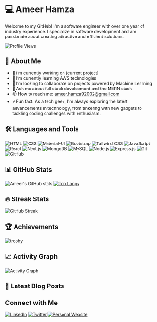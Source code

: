 # 💻 Ameer Hamza

Welcome to my GitHub! I'm a software engineer with over one year of industry experience. I specialize in software development and am passionate about creating attractive and efficient solutions.

![Profile Views](https://komarev.com/ghpvc/?username=Ameer-Hamza289&color=blueviolet)

## 🚀 About Me

- 🔭 I’m currently working on [current project]
- 🌱 I’m currently learning AWS technologies
- 👯 I’m looking to collaborate on projects powered by Machine Learning
- 💬 Ask me about full stack development and the MERN stack
- 📫 How to reach me: ameer.hamza92002@gmail.com
- ⚡ Fun fact: As a tech geek, I'm always exploring the latest advancements in technology, from tinkering with new gadgets to tackling coding challenges with enthusiasm.

## 🛠️ Languages and Tools

![HTML](https://img.shields.io/badge/-HTML5-black?style=flat-square&logo=html5)
![CSS](https://img.shields.io/badge/-CSS3-black?style=flat-square&logo=css3)
![Material-UI](https://img.shields.io/badge/-Material--UI-black?style=flat-square&logo=material-ui)
![Bootstrap](https://img.shields.io/badge/-Bootstrap-black?style=flat-square&logo=bootstrap)
![Tailwind CSS](https://img.shields.io/badge/-Tailwind_CSS-black?style=flat-square&logo=tailwind-css)
![JavaScript](https://img.shields.io/badge/-JavaScript-black?style=flat-square&logo=javascript)
![React](https://img.shields.io/badge/-React-black?style=flat-square&logo=react)
![Next.js](https://img.shields.io/badge/-Next.js-black?style=flat-square&logo=next.js)
![MongoDB](https://img.shields.io/badge/-MongoDB-black?style=flat-square&logo=mongodb)
![MySQL](https://img.shields.io/badge/-MySQL-black?style=flat-square&logo=mysql)
![Node.js](https://img.shields.io/badge/-Node.js-black?style=flat-square&logo=node.js)
![Express.js](https://img.shields.io/badge/-Express.js-black?style=flat-square&logo=express)
![Git](https://img.shields.io/badge/-Git-black?style=flat-square&logo=git)
![GitHub](https://img.shields.io/badge/-GitHub-black?style=flat-square&logo=github)

## 📊 GitHub Stats

![Ameer's GitHub stats](https://github-readme-stats.vercel.app/api?username=Ameer-Hamza289&show_icons=true&theme=radical)
[![Top Langs](https://github-readme-stats.vercel.app/api/top-langs/?username=Ameer-Hamza289&layout=compact&theme=radical)](https://github.com/anuraghazra/github-readme-stats)

## 🔥 Streak Stats

![GitHub Streak](https://github-readme-streak-stats.herokuapp.com/?user=Ameer-Hamza289&theme=radical)

## 🏆 Achievements

![trophy](https://github-profile-trophy.vercel.app/?username=Ameer-Hamza289&theme=radical)

## 📈 Activity Graph

![Activity Graph](https://activity-graph.herokuapp.com/graph?username=Ameer-Hamza289&theme=react-dark)

## 📝 Latest Blog Posts

<!-- BLOG-POST-LIST:START -->
<!-- BLOG-POST-LIST:END -->

## Connect with Me

[![LinkedIn](https://img.shields.io/badge/-LinkedIn-black?style=flat-square&logo=linkedin)](https://linkedin.com/in/ameer-hamza-748618244/)
[![Twitter](https://img.shields.io/badge/-Twitter-black?style=flat-square&logo=twitter)](https://twitter.com/yourprofile)
[![Personal Website](https://img.shields.io/badge/-Website-black?style=flat-square&logo=google-chrome)](https://ameer-hamza-portfolio.netlify.app/)

